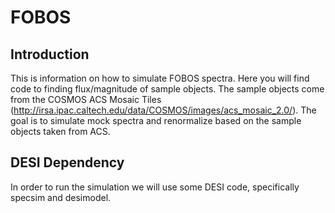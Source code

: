 # FOBOS
## Introduction
This is information on how to simulate FOBOS spectra. Here you will find code to finding flux/magnitude of sample objects. The sample objects come from the COSMOS ACS Mosaic Tiles (http://irsa.ipac.caltech.edu/data/COSMOS/images/acs_mosaic_2.0/). The goal is to simulate mock spectra and renormalize based on the sample objects taken from ACS. 

## DESI Dependency
In order to run the simulation we will use some DESI code, specifically specsim and desimodel. 